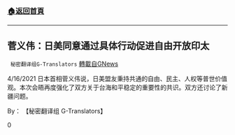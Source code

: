 ###  [:house:返回首頁](https://github.com/ourhimalayas/txt)
---

## 菅义伟：日美同意通过具体行动促进自由开放印太
` 秘密翻译组G-Translators` [轉載自GNews](https://gnews.org/zh-hans/1109218/)

4/16/2021 日本首相菅义伟说，日美盟友秉持共通的自由、民主、人权等普世价值观。本次会晤再度强化了双方关于台海和平稳定的重要性的共识。双方还讨论了新疆问题。

By： 【秘密翻译组 G-Translators】

0
